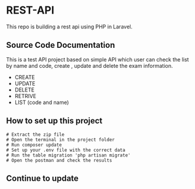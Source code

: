 # REST-API
This repo is building a rest api using PHP in Laravel. 

## Source Code Documentation
This is a test API project based on simple API which user can check the list by name and code, create , update and delete the exam information.

* CREATE
* UPDATE
* DELETE
* RETRIVE
* LIST (code and name) 


## How to set up this project

```code
# Extract the zip file
# Open the terminal in the project folder
# Run composer update
# Set up your .env file with the correct data 
# Run the table migration 'php artisan migrate'
# Open the postman and check the results

```

## Continue to update

